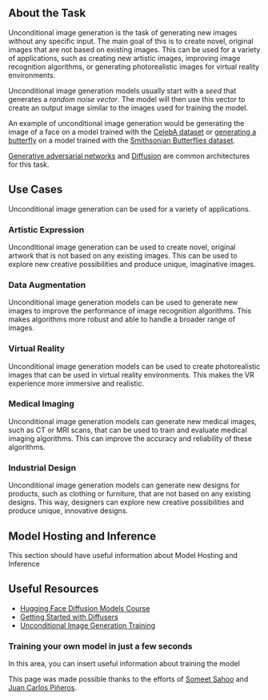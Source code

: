 ## About the Task

Unconditional image generation is the task of generating new images without any specific input. The main goal of this is to create novel, original images that are not based on existing images.
This can be used for a variety of applications, such as creating new artistic images, improving image recognition algorithms, or generating photorealistic images for virtual reality environments.

Unconditional image generation models usually start with a _seed_ that generates a _random noise vector_. The model will then use this vector to create an output image similar to the images used for training the model.

An example of unconditional image generation would be generating the image of a face on a model trained with the [CelebA dataset](https://huggingface.co/datasets/huggan/CelebA-HQ) or [generating a butterfly](https://huggingface.co/spaces/huggan/butterfly-gan) on a model trained with the [Smithsonian Butterflies dataset](https://huggingface.co/datasets/ceyda/smithsonian_butterflies).

[Generative adversarial networks](https://en.wikipedia.org/wiki/Generative_adversarial_network) and [Diffusion](https://huggingface.co/docs/diffusers/index) are common architectures for this task.

## Use Cases

Unconditional image generation can be used for a variety of applications.

### Artistic Expression

Unconditional image generation can be used to create novel, original artwork that is not based on any existing images. This can be used to explore new creative possibilities and produce unique, imaginative images.

### Data Augmentation

Unconditional image generation models can be used to generate new images to improve the performance of image recognition algorithms. This makes algorithms more robust and able to handle a broader range of images.

### Virtual Reality

Unconditional image generation models can be used to create photorealistic images that can be used in virtual reality environments. This makes the VR experience more immersive and realistic.

### Medical Imaging

Unconditional image generation models can generate new medical images, such as CT or MRI scans, that can be used to train and evaluate medical imaging algorithms. This can improve the accuracy and reliability of these algorithms.

### Industrial Design

Unconditional image generation models can generate new designs for products, such as clothing or furniture, that are not based on any existing designs. This way, designers can explore new creative possibilities and produce unique, innovative designs.

## Model Hosting and Inference

This section should have useful information about Model Hosting and Inference

## Useful Resources

- [Hugging Face Diffusion Models Course](https://github.com/huggingface/diffusion-models-class)
- [Getting Started with Diffusers](https://huggingface.co/docs/diffusers/index)
- [Unconditional Image Generation Training](https://huggingface.co/docs/diffusers/training/unconditional_training)

### Training your own model in just a few seconds

In this area, you can insert useful information about training the model

This page was made possible thanks to the efforts of [Someet Sahoo](https://huggingface.co/Someet24) and [Juan Carlos Piñeros](https://huggingface.co/juancopi81).
